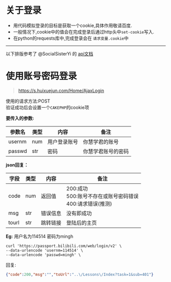 # 关于登录  
+ 用代码模拟登录的目标是获取一个cookie,具体作用敬请百度.  
+ 一般情况下,cookie中的值会在完成登录后通过http头中`set-cookie`写入.  
+ 在python的requests库中,完成登录会在 `请求变量.cookie`中  
***
以下排版参考了 @SocialSisterYi 的 [api文档](https://github.com/SocialSisterYi/bilibili-API-collect/blob/master/login/login_action/password.md)
# 使用账号密码登录
>https://s.huixuejun.com/Home/AjaxLogin  

使用的请求方法:POST  
验证成功后会设置一个`CAKEPHP`的cookie项  

**要传入的参数:**

| 参数名      | 类型 | 内容             |  备注             |
| ----------- | ---- | ---------------- |  ---------------- |
| usernm | num  | 用户登录账号                | 你慧学君的账号        |
| passwd    | str  | 密码     | 你慧学君账号的密码 |

**json回复：**

| 字段        | 类型 | 内容                | 备注 |
| ----------- | ---- | ------------------- | ---- |
| code | num  | 返回值 | 200:成功<br />500:账号不存在或账号密码错误<br />400:请求错误(推测)  |
| msg | str  | 错误信息 | 没有即成功 |
| tourl | str  | 跳转链接 | 登陆后的主页 |

**Eg:**
用户名为114514 密码为mingh  
```shell
curl 'https://passport.bilibili.com/web/login/v2' \
--data-urlencode 'usernm=114514' \
--data-urlencode 'passwd=mingh' \
```
回复:
```json
{"code":200,"msg":"","toUrl":"..\/Lessons\/Index?task=1&sub=401"}
```
